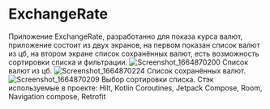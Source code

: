 # ExchangeRate 
Приложение ExchangeRate, разработанно для показа курса валют, приложение состоит из двух экранов, на первом показан список валют из цб, 
на втором экране список сохранённых валют, есть возможность сортировки списка и фильтрации.
![Screenshot_1664870200](https://user-images.githubusercontent.com/79585100/193765750-7fe35b16-1ab7-4f19-9280-f4c94735b501.png)
Cписок валют из цб.
![Screenshot_1664870224](https://user-images.githubusercontent.com/79585100/193765884-d7188b6e-fae0-45c5-8b40-8e96fcf01a02.png)
Cписок сохранённых валют.
![Screenshot_1664870209](https://user-images.githubusercontent.com/79585100/193765973-0d7e5ac3-fef1-4097-b8ac-5e0de965e68b.png)
Выбор сортировки списка.
Стэк используемые в проекте: Hilt, Kotlin Coroutines, Jetpack Compose, Room, Navigation compose, Retrofit
